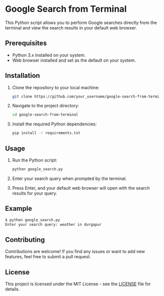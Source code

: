 # Google Search from Terminal

This Python script allows you to perform Google searches directly from the terminal and view the search results in your default web browser.

## Prerequisites

- Python 3.x installed on your system.
- Web browser installed and set as the default on your system.

## Installation

1. Clone the repository to your local machine:

    ```bash
    git clone https://github.com/your_username/google-search-from-terminal.git
    ```

2. Navigate to the project directory:

    ```bash
    cd google-search-from-terminal
    ```

3. Install the required Python dependencies:

    ```bash
    pip install -r requirements.txt
    ```

## Usage

1. Run the Python script:

    ```bash
    python google_search.py
    ```

2. Enter your search query when prompted by the terminal.

3. Press Enter, and your default web browser will open with the search results for your query.

## Example

```bash
$ python google_search.py
Enter your search query: weather in durgapur
```

## Contributing

Contributions are welcome! If you find any issues or want to add new features, feel free to submit a pull request.

## License

This project is licensed under the MIT License - see the [LICENSE](LICENSE) file for details.

